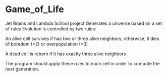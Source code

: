 # Game_of_Life
Jet Brains and Lambda School project
Generates a universe based on a set of rules
Evolution is controlled by two rules:

An alive cell survives if has two or three alive neighbors; otherwise, it dies of boredom (<2) or overpopulation (>3)

A dead cell is reborn if it has exactly three alive neighbors

The program should apply these rules to each cell in order to compute the next generation.
